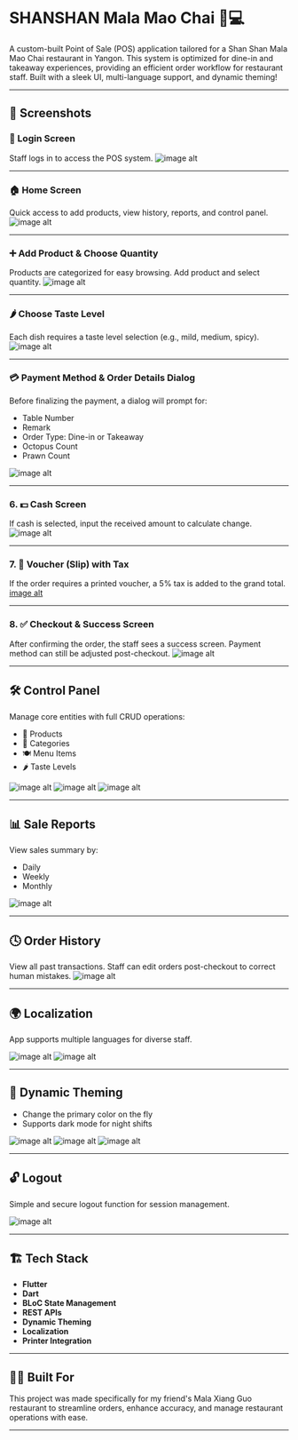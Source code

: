 # SHANSHAN Mala Mao Chai 🍲💻

A custom-built Point of Sale (POS) application tailored for a Shan Shan Mala Mao Chai restaurant in Yangon. This system is optimized for dine-in and takeaway experiences, providing an efficient order workflow for restaurant staff. Built with a sleek UI, multi-language support, and dynamic theming!

---

## 📸 Screenshots


### 🔐 Login Screen
Staff logs in to access the POS system.
![image alt](https://github.com/khamenkhai/shanshan-screenshots/blob/main/images/login.png?raw=true)

---

### 🏠 Home Screen
Quick access to add products, view history, reports, and control panel.
![image alt](https://github.com/khamenkhai/shanshan-screenshots/blob/main/images/home.png?raw=true)

---

### ➕ Add Product & Choose Quantity
Products are categorized for easy browsing. Add product and select quantity.
![image alt](https://github.com/khamenkhai/shanshan-screenshots/blob/main/images/add_product.png?raw=true)

---

### 🌶 Choose Taste Level
Each dish requires a taste level selection (e.g., mild, medium, spicy).
![image alt](https://github.com/khamenkhai/shanshan-screenshots/blob/main/images/choose_levels.png?raw=true)

---

### 💳 Payment Method & Order Details Dialog
Before finalizing the payment, a dialog will prompt for:
- Table Number
- Remark
- Order Type: Dine-in or Takeaway
- Octopus Count
- Prawn Count

![image alt](https://github.com/khamenkhai/shanshan-screenshots/blob/main/images/checkout_dialog.png?raw=true)

---

### 6. 💵 Cash Screen
If cash is selected, input the received amount to calculate change.
![image alt](https://github.com/khamenkhai/shanshan_screenshots/blob/main/images/add_cash_no_voucher.png?raw=true)

---

### 7. 🧾 Voucher (Slip) with Tax
If the order requires a printed voucher, a 5% tax is added to the grand total.
[image alt](https://github.com/khamenkhai/shanshan_screenshots/blob/main/images/add_cash_amount_voucher.png?raw=true)

---

### 8. ✅ Checkout & Success Screen
After confirming the order, the staff sees a success screen. Payment method can still be adjusted post-checkout.
![image alt](https://github.com/khamenkhai/shanshan_screenshots/blob/main/images/ordre_success.png?raw=true)

---

## 🛠 Control Panel

Manage core entities with full CRUD operations:
- 🍱 Products
- 📂 Categories
- 🍽 Menu Items
- 🌶 Taste Levels

![image alt](https://github.com/khamenkhai/shanshan_screenshots/blob/main/images/Screenshot_1745339052.png?raw=true)
![image alt](https://github.com/khamenkhai/shanshan_screenshots/blob/main/images/Screenshot_1745339055.png?raw=true)
![image alt](https://github.com/khamenkhai/shanshan_screenshots/blob/main/images/Screenshot_1745339061.png?raw=true)

---

## 📊 Sale Reports

View sales summary by:
- Daily
- Weekly
- Monthly

![image alt](https://github.com/khamenkhai/shanshan_screenshots/blob/main/images/montly_report.png?raw=true)

---

## 🕓 Order History

View all past transactions. Staff can edit orders post-checkout to correct human mistakes.
![image alt](https://github.com/khamenkhai/shanshan_screenshots/blob/main/images/sale_history.png?raw=true)

---

## 🌍 Localization

App supports multiple languages for diverse staff.

![image alt](https://github.com/khamenkhai/shanshan_screenshots/blob/main/images/Screenshot_1745339076.png?raw=true)
![image alt](https://github.com/khamenkhai/shanshan_screenshots/blob/main/images/Screenshot_1745339081.png?raw=true)

---

## 🎨 Dynamic Theming

- Change the primary color on the fly
- Supports dark mode for night shifts

![image alt](https://github.com/khamenkhai/shanshan_screenshots/blob/main/images/Screenshot_1745339331.png?raw=true)
![image alt](https://github.com/khamenkhai/shanshan_screenshots/blob/main/images/Screenshot_1745339350.png?raw=true)
![image alt](https://github.com/khamenkhai/shanshan_screenshots/blob/main/images/Screenshot_1745339358.png?raw=true)

---

## 🔓 Logout

Simple and secure logout function for session management.

![image alt](https://github.com/khamenkhai/shanshan_screenshots/blob/main/images/Screenshot_1745339966.png?raw=true)

---

## 🏗 Tech Stack

- **Flutter**
- **Dart**
- **BLoC State Management**
- **REST APIs**
- **Dynamic Theming**
- **Localization**
- **Printer Integration**

---


## 👨‍🍳 Built For

This project was made specifically for my friend's Mala Xiang Guo restaurant to streamline orders, enhance accuracy, and manage restaurant operations with ease.

---




